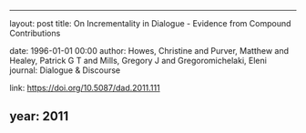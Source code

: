 ---
layout: post
title: On Incrementality in Dialogue - Evidence from Compound Contributions

date: 1996-01-01 00:00
author: Howes, Christine and Purver, Matthew and Healey, Patrick G T and Mills, Gregory J and Gregoromichelaki, Eleni
journal: Dialogue & Discourse

link: https://doi.org/10.5087/dad.2011.111

year: 2011
------